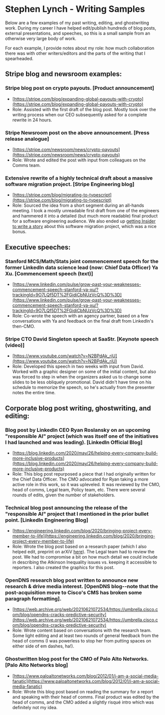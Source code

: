 # Stephen Lynch - Writing Samples

Below are a few examples of my past writing, editing, and ghostwriting work. During my career I have helped edit/publish hundreds of blog posts, external presentations, and speeches, so this is a small sample from an otherwise very large body of work. 

For each example, I provide notes about my role: how much collaboration there was with other writers/editors and the parts of the writing that I spearheaded.

## Stripe blog and newsroom examples:

### Stripe blog post on crypto payouts. [Product announcement]

- [https://stripe.com/blog/expanding-global-payouts-with-crypto](https://stripe.com/blog/expanding-global-payouts-with-crypto)
- Role: Assisted with the first draft of the blog post. Mostly took over the writing process when our CEO subsequently asked for a complete rewrite in 24 hours.

### Stripe Newsroom post on the above announcement. [Press release analogue]

- [https://stripe.com/newsroom/news/crypto-payouts](https://stripe.com/newsroom/news/crypto-payouts)
- Role: Wrote and edited the post with input from colleagues on the Comms team.

### Extensive rewrite of a highly technical draft about a massive software migration project. [Stripe Engineering blog]

- [https://stripe.com/blog/migrating-to-typescript](https://stripe.com/blog/migrating-to-typescript)
- Role: Sourced the idea from a short segment during an all-hands meeting. I took a mostly unreadable first draft from one of the engineers and hammered it into a detailed (but much more readable) final product for a software engineering audience. We also ended up [getting Insider to write a story](https://www.businessinsider.com/stripe-migrated-its-largest-javascript-codebase-to-typescript-2022-7) about this software migration project, which was a nice bonus.

## Executive speeches:

### Stanford MCS/Math/Stats joint commencement speech for the former LinkedIn data science lead (now: Chief Data Officer) Ya Xu. [Commencement speech (text)]

- [https://www.linkedin.com/pulse/grow-past-your-weaknesses-commencement-speech-stanford-ya-xu/?trackingId=9O7LQf5DT%2FGidiCbNUzVcQ%3D%3D](https://www.linkedin.com/pulse/grow-past-your-weaknesses-commencement-speech-stanford-ya-xu/?trackingId=9O7LQf5DT%2FGidiCbNUzVcQ%3D%3D)
- Role: Co-wrote the speech with an agency partner, based on a few conversations with Ya and feedback on the final draft from LinkedIn's then-CMO.

### Stripe CTO David Singleton speech at SaaStr. [Keynote speech (video)]

- [https://www.youtube.com/watch?v=N2BPdAk_riU](https://www.youtube.com/watch?v=N2BPdAk_riU)
- Role: Developed this speech in two weeks with input from David. Worked with a graphic designer on some of the initial content, but also was forced to step in when the organizers asked us to change some slides to be less obliquely promotional. David didn't have time on his schedule to memorize the speech, so he's actually from the presenter notes the entire time.

## Corporate blog post writing, ghostwriting, and editing:

### Blog post by LinkedIn CEO Ryan Roslansky on an upcoming "responsible AI" project (which was itself one of the initiatives I had launched and was leading). [LinkedIn Official Blog]

- [https://blog.linkedin.com/2020/may/26/helping-every-company-build-more-inclusive-products](https://blog.linkedin.com/2020/may/26/helping-every-company-build-more-inclusive-products)
- Role: This blog post repurposed a piece that I had originally written for the Chief Data Officer. The CMO advocated for Ryan taking a more active role in this work, so it was upleveled. It was reviewed by the CMO, head of comms, Legal team, Policy team, etc. There were several rounds of edits, given the number of stakeholders.

### Technical blog post announcing the release of the "responsible AI" project that I mentioned in the prior bullet point. [LinkedIn Engineering Blog]

- [https://engineering.linkedin.com/blog/2020/bringing-project-every-member-to-life](https://engineering.linkedin.com/blog/2020/bringing-project-every-member-to-life)
- Role: Wrote the blog post based on a research paper (which I also helped edit, preprint on arXiV [here](https://arxiv.org/abs/2002.05819)). The Legal team had to review the post. We had to compromise a bit on how much detail we could include in describing the Atkinson Inequality issues vs. keeping it accessible to reporters. I also created the graphics for this post.

### OpenDNS research blog post written to announce new research & drive media interest. [OpenDNS blog--note that the post-acquisition move to Cisco's CMS has broken some paragraph formatting].

- [https://web.archive.org/web/20210621072534/https://umbrella.cisco.com/blog/opendns-cracks-predictive-security](https://web.archive.org/web/20210621072534/https://umbrella.cisco.com/blog/opendns-cracks-predictive-security)
- Role: Wrote content based on conversations with the research team. Some light editing and at least two rounds of general feedback from the head of comms (I was powerless to stop her from putting spaces on either side of em dashes, ha!).

### Ghostwritten blog post for the CMO of Palo Alto Networks. [Palo Alto Networks blog]

- [https://www.paloaltonetworks.com/blog/2012/01/i-am-a-social-media-fanatic](https://www.paloaltonetworks.com/blog/2012/01/i-am-a-social-media-fanatic)
- Role: Wrote this blog post based on reading the summary for a report and speaking with their head of comms. Final product was edited by the head of comms, and the CMO added a slightly risqué intro which was definitely not my idea.

